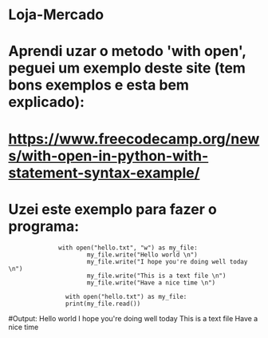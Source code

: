 # Loja-Mercado
# Aprendi uzar o metodo 'with open', peguei um exemplo deste site (tem bons exemplos e esta bem explicado):
# https://www.freecodecamp.org/news/with-open-in-python-with-statement-syntax-example/
# Uzei este exemplo para fazer o programa:
                  with open("hello.txt", "w") as my_file:
                          my_file.write("Hello world \n")
                          my_file.write("I hope you're doing well today \n")
                          my_file.write("This is a text file \n")
                          my_file.write("Have a nice time \n")

                    with open("hello.txt") as my_file:
                    print(my_file.read())

   
   
   #Output: 
   Hello world 
   I hope you're doing well today
   This is a text file
   Have a nice time
